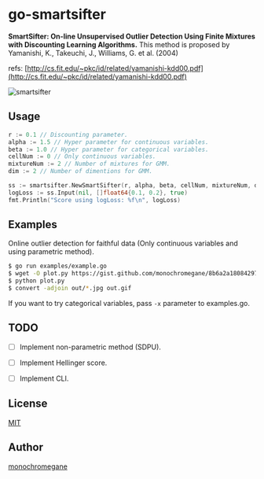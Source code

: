 # go-smartsifter

**SmartSifter: On-line Unsupervised Outlier Detection Using Finite Mixtures with Discounting Learning Algorithms.** This method is proposed by Yamanishi, K., Takeuchi, J., Williams, G. et al. (2004)

refs: [http://cs.fit.edu/~pkc/id/related/yamanishi-kdd00.pdf](http://cs.fit.edu/~pkc/id/related/yamanishi-kdd00.pdf)

![smartsifter](https://user-images.githubusercontent.com/1845486/36640826-93e5ab9a-1a69-11e8-8672-7b59116528ad.gif)

## Usage

```go
r := 0.1 // Discounting parameter.
alpha := 1.5 // Hyper parameter for continuous variables.
beta := 1.0 // Hyper parameter for categorical variables.
cellNum := 0 // Only continuous variables.
mixtureNum := 2 // Number of mixtures for GMM.
dim := 2 // Number of dimentions for GMM.

ss := smartsifter.NewSmartSifter(r, alpha, beta, cellNum, mixtureNum, dim)
logLoss := ss.Input(nil, []float64{0.1, 0.2}, true)
fmt.Println("Score using logLoss: %f\n", logLoss)
```

## Examples

Online outlier detection for faithful data (Only continuous variables and using parametric method).

```sh
$ go run examples/example.go
$ wget -O plot.py https://gist.github.com/monochromegane/8b6a2a18084297e05f3d25bde2518a9c
$ python plot.py
$ convert -adjoin out/*.jpg out.gif
```

If you want to try categorical variables, pass `-x` parameter to examples.go.


## TODO

- [ ] Implement non-parametric method (SDPU).
- [ ] Implement Hellinger score.
- [ ] Implement CLI.


## License

[MIT](https://github.com/monochromegane/smartsifter/blob/master/LICENSE)

## Author

[monochromegane](https://github.com/monochromegane)
